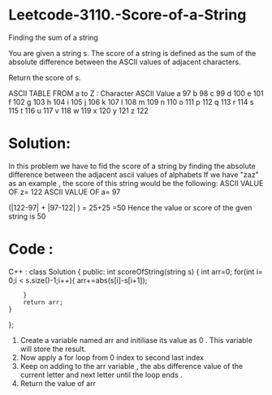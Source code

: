 # Leetcode-3110.-Score-of-a-String
Finding the sum of a string 

You are given a string s. The score of a string is defined as the sum of the absolute difference between the ASCII values of adjacent characters.

Return the score of s.

ASCII TABLE FROM a to Z :
Character	ASCII Value
a	97
b	98
c	99
d	100
e	101
f	102
g	103
h	104
i	105
j	106
k	107
l	108
m	109
n	110
o	111
p	112
q	113
r	114
s	115
t	116
u	117
v	118
w	119
x	120
y	121
z	122


# Solution:
In this problem we have to fid the score of a string by finding the absolute difference between the adjacent ascii values of alphabets 
If we have "zaz" as an example , the score of this string would be the following:
ASCII VALUE OF z= 122
ASCII VALUE OF a= 97

(|122-97| + |97-122| ) = 25+25 =50
Hence the value or score of the gven string is 50

# Code :
C++ :
class Solution {
public:
    int scoreOfString(string s) {
        int arr=0;
        for(int i= 0;i < s.size()-1;i++){
            arr+=abs(s[i]-s[i+1]);

        }
        return arr;
    }
};

1. Create a variable named arr and initiliase its value as 0 . This variable will store the result.
2. Now apply a for loop from 0 index to second last index
3. Keep on adding to the arr variable ,  the abs difference value of the current letter and next letter until the loop ends .
4. Return the value of arr
